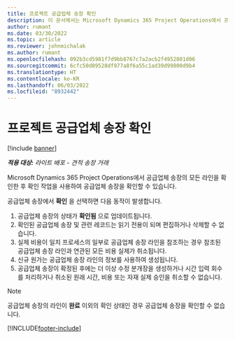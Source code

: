 ```yaml
---
title: 프로젝트 공급업체 송장 확인
description: 이 문서에서는 Microsoft Dynamics 365 Project Operations에서 프로젝트 공급업체 송장을 확인하는 방법과 프로젝트 공급업체 송장 확인의 재정적 영향에 대해 설명합니다.
author: rumant
ms.date: 03/30/2022
ms.topic: article
ms.reviewer: johnmichalak
ms.author: rumant
ms.openlocfilehash: 092b3cd5981f7d9bb8767c7a2acb2f4952801d06
ms.sourcegitcommit: 6cfc50d89528df977a8f6a55c1ad39d99800d9b4
ms.translationtype: HT
ms.contentlocale: ko-KR
ms.lasthandoff: 06/03/2022
ms.locfileid: "8932442"
---
```

# <a name="confirm-a-project-vendor-invoice"></a>프로젝트 공급업체 송장 확인

[!include [banner](../../includes/dataverse-preview.md)]

_**적용 대상:** 라이트 배포 - 견적 송장 거래_

Microsoft Dynamics 365 Project Operations에서 공급업체 송장의 모든 라인을 확인한 후 확인 작업을 사용하여 공급업체 송장을 확인할 수 있습니다.

공급업체 송장에서 **확인** 을 선택하면 다음 동작이 발생합니다.

1. 공급업체 송장의 상태가 **확인됨** 으로 업데이트됩니다.
2. 확인된 공급업체 송장 및 관련 레코드는 읽기 전용이 되며 편집하거나 삭제할 수 없습니다.
3. 실제 비용이 일치 프로세스의 일부로 공급업체 송장 라인을 참조하는 경우 참조된 공급업체 송장 라인과 연관된 모든 비용 실제가 취소됩니다.
4. 신규 원가는 공급업체 송장 라인의 정보를 사용하여 생성됩니다.
5. 공급업체 송장이 확정된 후에는 더 이상 수정 분개장을 생성하거나 시간 입력 회수를 처리하거나 취소된 원래 시간, 비용 또는 자재 실제 승인을 취소할 수 없습니다.

> [!NOTE]
> 공급업체 송장의 라인이 **완료** 이외의 확인 상태인 경우 공급업체 송장을 확인할 수 없습니다.

[!INCLUDE[footer-include](../../includes/footer-banner.md)]
